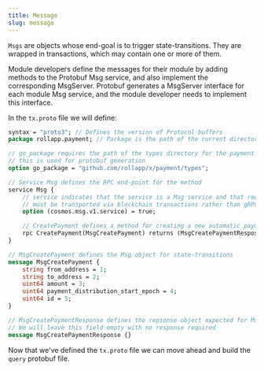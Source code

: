 ```yaml
---
title: Message
slug: message
---
```


`Msgs` are objects whose end-goal is to trigger state-transitions. They are wrapped in transactions, which may contain one or more of them.

Module developers define the messages for their module by adding methods to the Protobuf Msg service, and also implement the corresponding MsgServer. Protobuf generates a MsgServer interface for each module Msg service, and the module developer needs to implement this interface.

In the `tx.proto` file we will define:

```protobuf
syntax = "proto3"; // Defines the version of Protocol buffers
package rollapp.payment; // Package is the path of the current directory

// go_package requires the path of the types directory for the payment module
// this is used for protobuf generation
option go_package = "github.com/rollapp/x/payment/types";

// Service Msg defines the RPC end-point for the method
service Msg {
    // service indicates that the service is a Msg service and that requests
    // must be transported via blockchain transactions rather than gRPC.
    option (cosmos.msg.v1.service) = true;

    // CreatePayment defines a method for creating a new automatic payment
    rpc CreatePayment(MsgCreatePayment) returns (MsgCreatePaymentResposne);
}

// MsgCreatePayment defines the Msg object for state-transitions
message MsgCreatePayment {
    string from_address = 1;
    string to_address = 2;
    uint64 amount = 3;
    uint64 payment_distribution_start_epoch = 4;
    uint64 id = 5;
}

// MsgCreatePaymentResponse defines the repsonse object expected for MsgCreatePayment
// We will leave this field empty with no response required
message MsgCreatePaymentResponse {}
```

Now that we've defined the `tx.proto` file we can move ahead and build the `query` protobuf file.
